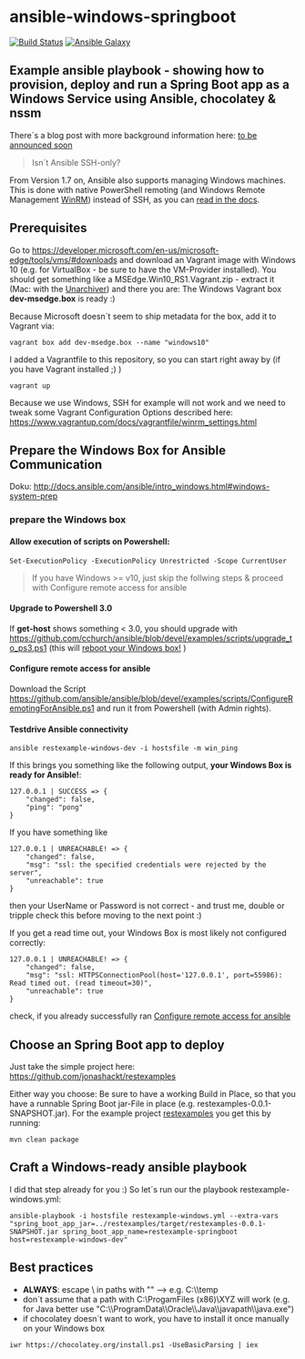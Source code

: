 ansible-windows-springboot
======================================================================================
[![Build Status](https://travis-ci.org/jonashackt/ansible-windows-springboot.svg?branch=master)](https://travis-ci.org/jonashackt/ansible-windows-springboot)
[![Ansible Galaxy](https://img.shields.io/badge/galaxy-jonashackt-660198.svg)](https://galaxy.ansible.com/jonashackt)

## Example ansible playbook - showing how to provision, deploy and run a Spring Boot app as a Windows Service using Ansible, chocolatey &amp; nssm

There´s a blog post with more background information here: [to be announced soon](https://blog.codecentric.de/)

> Isn´t Ansible SSH-only?

From Version 1.7 on, Ansible also supports managing Windows machines. This is done with native PowerShell remoting (and Windows Remote Management [WinRM](https://technet.microsoft.com/en-us/library/ff700227.aspx)) instead of SSH, as you can [read in the docs](http://docs.ansible.com/ansible/intro_windows.html).


## Prerequisites

Go to https://developer.microsoft.com/en-us/microsoft-edge/tools/vms/#downloads and download an Vagrant image with Windows 10 (e.g. for VirtualBox - be sure to have the VM-Provider installed). You should get something like a MSEdge.Win10_RS1.Vagrant.zip - extract it (Mac: with the [Unarchiver](http://wakaba.c3.cx/s/apps/unarchiver.html)) and there you are: The Windows Vagrant box __dev-msedge.box__ is ready :)

Because Microsoft doesn´t seem to ship metadata for the box, add it to Vagrant via:

```
vagrant box add dev-msedge.box --name "windows10"
```

I added a Vagrantfile to this repository, so you can start right away by (if you have Vagrant installed ;) )
```
vagrant up
```

Because we use Windows, SSH for example will not work and we need to tweak some Vagrant Configuration Options described here: https://www.vagrantup.com/docs/vagrantfile/winrm_settings.html


## Prepare the Windows Box for Ansible Communication

Doku: http://docs.ansible.com/ansible/intro_windows.html#windows-system-prep

### prepare the Windows box

#### Allow execution of scripts on Powershell:
```
Set-ExecutionPolicy -ExecutionPolicy Unrestricted -Scope CurrentUser
```

> If you have Windows >= v10, just skip the follwing steps & proceed with Configure remote access for ansible

#### Upgrade to Powershell 3.0

If __get-host__ shows something < 3.0, you should upgrade with https://github.com/cchurch/ansible/blob/devel/examples/scripts/upgrade_to_ps3.ps1 (this will [reboot your Windows box!](http://serverfault.com/questions/539229/possible-to-upgrade-powershell-2-0-to-3-0-without-a-reboot) )

#### Configure remote access for ansible

Download the Script https://github.com/ansible/ansible/blob/devel/examples/scripts/ConfigureRemotingForAnsible.ps1 and run it from Powershell (with Admin rights).


#### Testdrive Ansible connectivity
```
ansible restexample-windows-dev -i hostsfile -m win_ping
```

If this brings you something like the following output, __your Windows Box is ready for Ansible!__:
```
127.0.0.1 | SUCCESS => {
    "changed": false, 
    "ping": "pong"
}
```

If you have something like
```
127.0.0.1 | UNREACHABLE! => {
    "changed": false, 
    "msg": "ssl: the specified credentials were rejected by the server", 
    "unreachable": true
}
```
then your UserName or Password is not correct - and trust me, double or tripple check this before moving to the next point :)

If you get a read time out, your Windows Box is most likely not configured correctly:
```
127.0.0.1 | UNREACHABLE! => {
    "changed": false, 
    "msg": "ssl: HTTPSConnectionPool(host='127.0.0.1', port=55986): Read timed out. (read timeout=30)", 
    "unreachable": true
}
```
check, if you already successfully ran [Configure remote access for ansible](https://github.com/jonashackt/ansible-windows-springboot#configure-remote-access-for-ansible)




## Choose an Spring Boot app to deploy

Just take the simple project here: https://github.com/jonashackt/restexamples

Either way you choose: Be sure to have a working Build in Place, so that you have a runnable Spring Boot jar-File in place (e.g. restexamples-0.0.1-SNAPSHOT.jar). For the example project [restexamples](https://github.com/jonashackt/restexamples) you get this by running:
```
mvn clean package
```


## Craft a Windows-ready ansible playbook

I did that step already for you :) So let´s run our the playbook restexample-windows.yml:

```
ansible-playbook -i hostsfile restexample-windows.yml --extra-vars "spring_boot_app_jar=../restexamples/target/restexamples-0.0.1-SNAPSHOT.jar spring_boot_app_name=restexample-springboot host=restexample-windows-dev"
```



## Best practices

* __ALWAYS__: escape \ in paths with "\" --> e.g. C:\\\temp
* don´t assume that a path with C:\ProgamFiles (x86)\XYZ will work (e.g. for Java better use "C:\\\ProgramData\\\Oracle\\\Java\\\javapath\\\java.exe")
* if chocolatey doesn´t want to work, you have to install it once manually on your Windows box
```
iwr https://chocolatey.org/install.ps1 -UseBasicParsing | iex
```